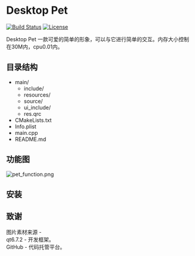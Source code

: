 # Desktop Pet

[![Build Status](https://travis-ci.org/yourusername/desktop-pet.svg?branch=master)](https://travis-ci.org/yourusername/desktop-pet)
[![License](https://img.shields.io/badge/license-MIT-blue.svg)](LICENSE)

Desktop Pet 一款可爱的简单的形象，可以与它进行简单的交互。内存大小控制在30M内，cpu0.01内。

## 目录结构
+ main/
  + include/
  + resources/
  + source/
  + ui_include/
  + res.qrc
+ CMakeLists.txt
+ Info.plist
+ main.cpp
+ README.md

## 功能图
![pet_function.png](doc/pet_function.png)

## 安装


## 致谢
图片素材来源 -
<br>
qt6.7.2 - 开发框架。 
<br>
GitHub - 代码托管平台。